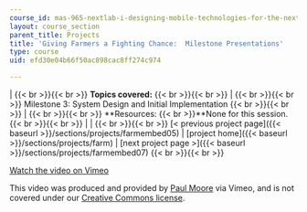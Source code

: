 ```yaml
---
course_id: mas-965-nextlab-i-designing-mobile-technologies-for-the-next-billion-users-fall-2008
layout: course_section
parent_title: Projects
title: 'Giving Farmers a Fighting Chance:  Milestone Presentations'
type: course
uid: efd30e04b66f50ac898cac8ff274c974

---
```


|  {{< br >}}{{< br >}} **Topics covered:** {{< br >}}{{< br >}}  |  {{< br >}}{{< br >}} Milestone 3: System Design and Initial Implementation {{< br >}}{{< br >}}  |  {{< br >}}{{< br >}} **Resources:  {{< br >}}**None for this session. {{< br >}}{{< br >}}  |
|  {{< br >}}{{< br >}} [< previous project page]({{< baseurl >}}/sections/projects/farmembed05) &#124; [project home]({{< baseurl >}}/sections/projects/farm) &#124; [next project page >]({{< baseurl >}}/sections/projects/farmembed07) {{< br >}}{{< br >}}  

[Watch the video on Vimeo](http://vimeo.com/moogaloop.swf?clip_id=2235444&server=vimeo.com&show_title=0&show_byline=0&show_portrait=0&color=&fullscreen=0&group_id=)

This video was produced and provided by [Paul Moore](http://vimeo.com/user3686080) via Vimeo, and is not covered under our [Creative Commons license](/terms/#cc).